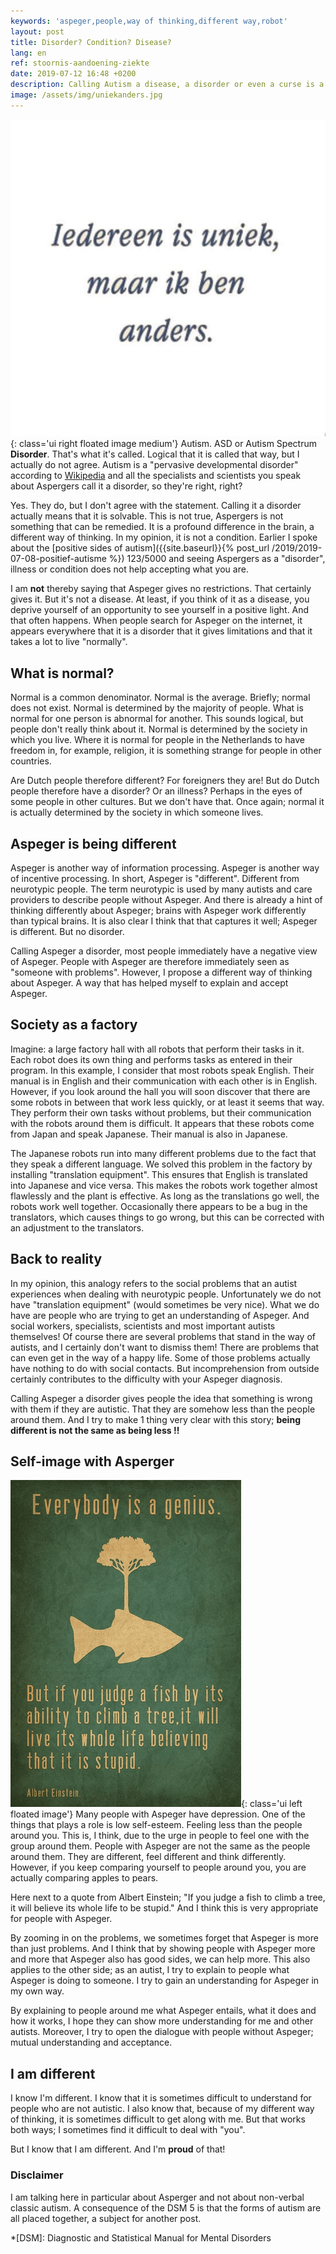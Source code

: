 ```yaml
---
keywords: 'aspeger,people,way of thinking,different way,robot'
layout: post
title: Disorder? Condition? Disease?
lang: en
ref: stoornis-aandoening-ziekte
date: 2019-07-12 16:48 +0200
description: Calling Autism a disease, a disorder or even a curse is a very bad thing! I discuss my view on having autism and why Iḿ happy with it.
image: /assets/img/uniekanders.jpg
---
```

![Everyone is unique, but I am different](/assets/img/uniekanders.jpg){: class='ui right floated image medium'}
Autism. ASD or Autism Spectrum **Disorder**. That's what it's called. Logical that it is called that way, but I actually do not agree. Autism is a "pervasive developmental disorder" according to [Wikipedia](https://nl.wikipedia.org/wiki/Autisme) and all the specialists and scientists you speak about Aspergers call it a disorder, so they're right, right?

Yes. They do, but I don't agree with the statement. Calling it a disorder actually means that it is solvable. This is not true, Aspergers is not something that can be remedied. It is a profound difference in the brain, a different way of thinking. In my opinion, it is not a condition. Earlier I spoke about the [positive sides of autism]({{site.baseurl}}{% post_url /2019/2019-07-08-positief-autisme %}) 123/5000
and seeing Aspergers as a "disorder", illness or condition does not help accepting what you are.

I am **not** thereby saying that Aspeger gives no restrictions. That certainly gives it. But it's not a disease. At least, if you think of it as a disease, you deprive yourself of an opportunity to see yourself in a positive light. And that often happens. When people search for Aspeger on the internet, it appears everywhere that it is a disorder that it gives limitations and that it takes a lot to live "normally".

## What is normal?
Normal is a common denominator. Normal is the average. Briefly; normal does not exist. Normal is determined by the majority of people. What is normal for one person is abnormal for another. This sounds logical, but people don't really think about it. Normal is determined by the society in which you live. Where it is normal for people in the Netherlands to have freedom in, for example, religion, it is something strange for people in other countries.

Are Dutch people therefore different? For foreigners they are! But do Dutch people therefore have a disorder? Or an illness? Perhaps in the eyes of some people in other cultures. But we don't have that. Once again; normal it is actually determined by the society in which someone lives.

## Aspeger is being different
Aspeger is another way of information processing. Aspeger is another way of incentive processing. In short, Aspeger is "different". Different from neurotypic people. The term neurotypic is used by many autists and care providers to describe people without Aspeger. And there is already a hint of thinking differently about Aspeger; brains with Aspeger work differently than typical brains. It is also clear I think that that captures it well; Aspeger is different. But no disorder.

Calling Aspeger a disorder, most people immediately have a negative view of Aspeger. People with Aspeger are therefore immediately seen as "someone with problems". However, I propose a different way of thinking about Aspeger. A way that has helped myself to explain and accept Aspeger.

## Society as a factory
Imagine: a large factory hall with all robots that perform their tasks in it. Each robot does its own thing and performs tasks as entered in their program. In this example, I consider that most robots speak English. Their manual is in English and their communication with each other is in English.
However, if you look around the hall you will soon discover that there are some robots in between that work less quickly, or at least it seems that way. They perform their own tasks without problems, but their communication with the robots around them is difficult. It appears that these robots come from Japan and speak Japanese. Their manual is also in Japanese.

The Japanese robots run into many different problems due to the fact that they speak a different language. We solved this problem in the factory by installing "translation equipment". This ensures that English is translated into Japanese and vice versa. This makes the robots work together almost flawlessly and the plant is effective. As long as the translations go well, the robots work well together. Occasionally there appears to be a bug in the translators, which causes things to go wrong, but this can be corrected with an adjustment to the translators.

## Back to reality
In my opinion, this analogy refers to the social problems that an autist experiences when dealing with neurotypic people. Unfortunately we do not have "translation equipment" (would sometimes be very nice). What we do have are people who are trying to get an understanding of Aspeger. And social workers, specialists, scientists and most important autists themselves! Of course there are several problems that stand in the way of autists, and I certainly don't want to dismiss them! There are problems that can even get in the way of a happy life. Some of those problems actually have nothing to do with social contacts. But incomprehension from outside certainly contributes to the difficulty with your Aspeger diagnosis.

Calling Aspeger a disorder gives people the idea that something is wrong with them if they are autistic. That they are somehow less than the people around them. And I try to make 1 thing very clear with this story; **being different is not the same as being less !!**

## Self-image with Asperger
![Don't judge a fish climbing its tree](/assets/img/fishclimbingtree.png){: class='ui left floated image'}
Many people with Aspeger have depression. One of the things that plays a role is low self-esteem. Feeling less than the people around you. This is, I think, due to the urge in people to feel one with the group around them. People with Aspeger are not the same as the people around them. They are different, feel different and think differently. However, if you keep comparing yourself to people around you, you are actually comparing apples to pears.

Here next to a quote from Albert Einstein; "If you judge a fish to climb a tree, it will believe its whole life to be stupid." And I think this is very appropriate for people with Aspeger.

By zooming in on the problems, we sometimes forget that Aspeger is more than just problems. And I think that by showing people with Aspeger more and more that Aspeger also has good sides, we can help more. This also applies to the other side; as an autist, I try to explain to people what Aspeger is doing to someone. I try to gain an understanding for Aspeger in my own way.

By explaining to people around me what Aspeger entails, what it does and how it works, I hope they can show more understanding for me and other autists. Moreover, I try to open the dialogue with people without Aspeger; mutual understanding and acceptance.

## I am different
I know I'm different. I know that it is sometimes difficult to understand for people who are not autistic. I also know that, because of my different way of thinking, it is sometimes difficult to get along with me. But that works both ways; I sometimes find it difficult to deal with "you".

But I know that I am different. And I'm **proud** of that!

### Disclaimer
I am talking here in particular about Asperger and not about non-verbal classic autism. A consequence of the DSM 5 is that the forms of autism are all placed together, a subject for another post.

*[DSM]: Diagnostic and Statistical Manual for Mental Disorders